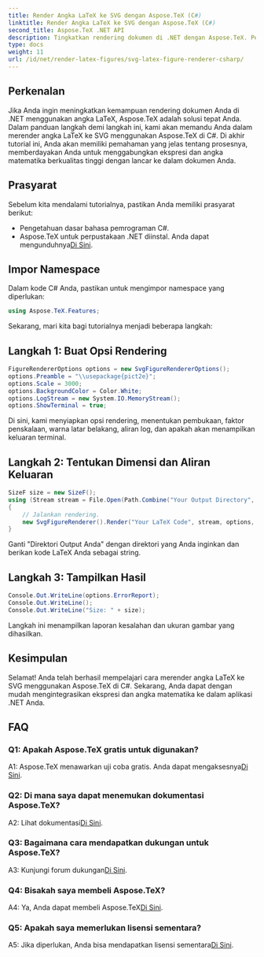 ```yaml
---
title: Render Angka LaTeX ke SVG dengan Aspose.TeX (C#)
linktitle: Render Angka LaTeX ke SVG dengan Aspose.TeX (C#)
second_title: Aspose.TeX .NET API
description: Tingkatkan rendering dokumen di .NET dengan Aspose.TeX. Pelajari cara merender angka LaTeX ke SVG di C# untuk integrasi ekspresi matematika yang lancar.
type: docs
weight: 11
url: /id/net/render-latex-figures/svg-latex-figure-renderer-csharp/
---
```

## Perkenalan

Jika Anda ingin meningkatkan kemampuan rendering dokumen Anda di .NET menggunakan angka LaTeX, Aspose.TeX adalah solusi tepat Anda. Dalam panduan langkah demi langkah ini, kami akan memandu Anda dalam merender angka LaTeX ke SVG menggunakan Aspose.TeX di C#. Di akhir tutorial ini, Anda akan memiliki pemahaman yang jelas tentang prosesnya, memberdayakan Anda untuk menggabungkan ekspresi dan angka matematika berkualitas tinggi dengan lancar ke dalam dokumen Anda.

## Prasyarat

Sebelum kita mendalami tutorialnya, pastikan Anda memiliki prasyarat berikut:

- Pengetahuan dasar bahasa pemrograman C#.
-  Aspose.TeX untuk perpustakaan .NET diinstal. Anda dapat mengunduhnya[Di Sini](https://releases.aspose.com/tex/net/).

## Impor Namespace

Dalam kode C# Anda, pastikan untuk mengimpor namespace yang diperlukan:

```csharp
using Aspose.TeX.Features;
```

Sekarang, mari kita bagi tutorialnya menjadi beberapa langkah:

## Langkah 1: Buat Opsi Rendering

```csharp
FigureRendererOptions options = new SvgFigureRendererOptions();
options.Preamble = "\\usepackage{pict2e}";
options.Scale = 3000;
options.BackgroundColor = Color.White;
options.LogStream = new System.IO.MemoryStream();
options.ShowTerminal = true;
```

Di sini, kami menyiapkan opsi rendering, menentukan pembukaan, faktor penskalaan, warna latar belakang, aliran log, dan apakah akan menampilkan keluaran terminal.

## Langkah 2: Tentukan Dimensi dan Aliran Keluaran

```csharp
SizeF size = new SizeF();
using (Stream stream = File.Open(Path.Combine("Your Output Directory", "text-and-formula.svg"), FileMode.Create))
{
    // Jalankan rendering.
    new SvgFigureRenderer().Render("Your LaTeX Code", stream, options, out size);
}
```

Ganti "Direktori Output Anda" dengan direktori yang Anda inginkan dan berikan kode LaTeX Anda sebagai string.

## Langkah 3: Tampilkan Hasil

```csharp
Console.Out.WriteLine(options.ErrorReport);
Console.Out.WriteLine();
Console.Out.WriteLine("Size: " + size);
```

Langkah ini menampilkan laporan kesalahan dan ukuran gambar yang dihasilkan.

## Kesimpulan

Selamat! Anda telah berhasil mempelajari cara merender angka LaTeX ke SVG menggunakan Aspose.TeX di C#. Sekarang, Anda dapat dengan mudah mengintegrasikan ekspresi dan angka matematika ke dalam aplikasi .NET Anda.

## FAQ

### Q1: Apakah Aspose.TeX gratis untuk digunakan?

 A1: Aspose.TeX menawarkan uji coba gratis. Anda dapat mengaksesnya[Di Sini](https://releases.aspose.com/).

### Q2: Di mana saya dapat menemukan dokumentasi Aspose.TeX?

 A2: Lihat dokumentasi[Di Sini](https://reference.aspose.com/tex/net/).

### Q3: Bagaimana cara mendapatkan dukungan untuk Aspose.TeX?

 A3: Kunjungi forum dukungan[Di Sini](https://forum.aspose.com/c/tex/47).

### Q4: Bisakah saya membeli Aspose.TeX?

 A4: Ya, Anda dapat membeli Aspose.TeX[Di Sini](https://purchase.aspose.com/buy).

### Q5: Apakah saya memerlukan lisensi sementara?

 A5: Jika diperlukan, Anda bisa mendapatkan lisensi sementara[Di Sini](https://purchase.aspose.com/temporary-license/).
